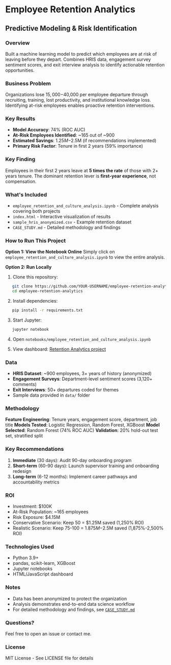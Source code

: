 # Employee Retention Analytics
## Predictive Modeling & Risk Identification

### Overview
Built a machine learning model to predict which employees are at risk of leaving 
before they depart. Combines HRIS data, engagement survey sentiment scores, and 
exit interview analysis to identify actionable retention opportunities.

### Business Problem
Organizations lose $15,000-$40,000 per employee departure through recruiting, 
training, lost productivity, and institutional knowledge loss. Identifying at-risk 
employees enables proactive retention interventions.

### Key Results
- **Model Accuracy**: 74% (ROC AUC)
- **At-Risk Employees Identified**: ~165 out of ~900
- **Estimated Savings**: $1.25M-$2.5M (if recommendations implemented)
- **Primary Risk Factor**: Tenure in first 2 years (59% importance)

### Key Finding
Employees in their first 2 years leave at **5 times the rate** of those with 2+ 
years tenure. The dominant retention lever is **first-year experience**, not 
compensation.

### What's Included
- `employee_retention_and_culture_analysis.ipynb` - Complete analysis covering both projects
- `index.html` - Interactive visualization of results
- `sample_hris_anonymized.csv` - Example retention dataset
- `CASE_STUDY.md` - Detailed methodology and findings

### How to Run This Project

**Option 1: View the Notebook Online**
Simply click on `employee_retention_and_culture_analysis.ipynb` to view the entire analysis.

**Option 2: Run Locally**
1. Clone this repository:
```bash
   git clone https://github.com/YOUR-USERNAME/employee-retention-analytics.git
   cd employee-retention-analytics
```

2. Install dependencies:
```bash
   pip install -r requirements.txt
```

3. Start Jupyter:
```bash
   jupyter notebook
```

4. Open `notebooks/employee_retention_and_culture_analysis.ipynb`

5. View dashboard: [Retention Analytics project](https://tarockson.github.io/employee-retention-analytics/)

### Data
- **HRIS Dataset**: ~900 employees, 3+ years of history (anonymized)
- **Engagement Surveys**: Department-level sentiment scores (3,120+ comments)
- **Exit Interviews**: 50+ departures coded for themes
- Sample data provided in `data/` folder

### Methodology
**Feature Engineering**: Tenure years, engagement score, department, job title
**Models Tested**: Logistic Regression, Random Forest, XGBoost
**Model Selected**: Random Forest (74% ROC AUC)
**Validation**: 20% hold-out test set, stratified split

### Key Recommendations
1. **Immediate** (30 days): Audit 90-day onboarding program
2. **Short-term** (60-90 days): Launch supervisor training and onboarding redesign
3. **Long-term** (6-12 months): Implement career pathways and accountability metrics

### ROI
- Investment: $100K
- At-Risk Population: ~165 employees
- Risk Exposure: $4.15M
- Conservative Scenario: Keep 50 = $1.25M saved (1,250% ROI)
- Realistic Scenario: Keep 75-100 = $1.875M-$2.5M saved (1,875%-2,500% ROI)

### Technologies Used
- Python 3.9+
- pandas, scikit-learn, XGBoost
- Jupyter notebooks
- HTML/JavaScript dashboard

### Notes
- Data has been anonymized to protect the organization
- Analysis demonstrates end-to-end data science workflow
- For detailed methodology and findings, see [`CASE_STUDY.md`](https://github.com/tarockson/employee-retention-analytics/blob/main/case_study/CASE_STUDY.md)

### Questions?
Feel free to open an issue or contact me.

### License
MIT License - See LICENSE file for details
